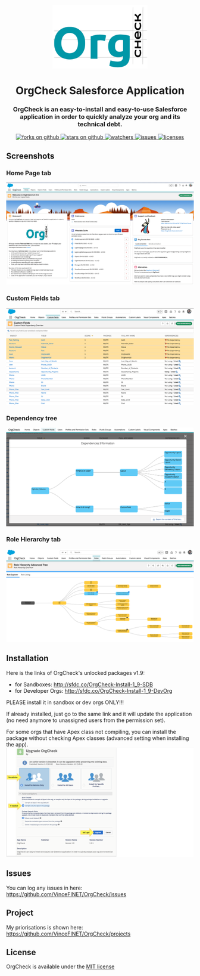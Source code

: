 <div align="center">
  <img src="docs/assets/pngs/Logo.png" width="256" alt="OrgCheck Logo" />
  <h1>OrgCheck Salesforce Application</h1>
  <h3>OrgCheck is an easy-to-install and easy-to-use Salesforce application in order to quickly analyze your org and its technical debt.</h3>
  <a href="https://github.com/VinceFINET/OrgCheck/network/members">
    <img alt="forks on github" src="https://img.shields.io/github/forks/VinceFINET/OrgCheck?style=flat-square&logoColor=blue">
  </a>
  <a href="https://github.com/VinceFINET/OrgCheck/stargazers">
    <img alt="stars on github" src="https://img.shields.io/github/stars/VinceFINET/OrgCheck?style=flat-square">
  </a>
  <a href="https://github.com/VinceFINET/OrgCheck/watchers">
    <img alt="watchers" src="https://img.shields.io/github/watchers/VinceFINET/OrgCheck?style=flat-square">
  </a>
  <a href="https://github.com/VinceFINET/OrgCheck/issues">
    <img alt="issues" src="https://img.shields.io/github/issues-raw/VinceFINET/OrgCheck?style=flat-square">
  </a>
  <a href="https://opensource.org/licenses/MIT">
    <img alt="licenses" src="https://img.shields.io/badge/License-MIT-yellow.svg">
  </a>
</div>

## Screenshots

### Home Page tab
![Home Page tab screenshot](/docs/images/screenshots/OrgCheck-v1.9.1-Screenshot1.png)

### Custom Fields tab
![Custom Fields tab screenshot](/docs/images/screenshots/OrgCheck-v1.9.2-Screenshot2.png)

### Dependency tree 
![Dependency tree screenshot](/docs/images/screenshots/OrgCheck-v1.9.2-Screenshot3.png)

### Role Hierarchy tab
![Role Hierarchy tab screenshot](/docs/images/screenshots/OrgCheck-v1.9.1-Screenshot4.png)


## Installation

Here is the links of OrgCheck's unlocked packages v1.9:
- for Sandboxes: http://sfdc.co/OrgCheck-Install-1_9-SDB
- for Developer Orgs: http://sfdc.co/OrgCheck-Install-1_9-DevOrg

PLEASE install it in sandbox or dev orgs ONLY!!!

If already installed, just go to the same link and it will update the application (no need anymore to unassigned users from the permission set).

For some orgs that have Apex class not compiling, you can install the package without checking Apex classes (advanced setting when installing the app).
![Installation Notice screenshot](/docs/images/screenshots/OrgCheck-v1.9.1-Screenshot5.png)


## Issues

You can log any issues in here:
https://github.com/VinceFINET/OrgCheck/issues


## Project

My priorisations is shown here:
https://github.com/VinceFINET/OrgCheck/projects


## License

OrgCheck is available under the [MIT license](LICENSE.md)
